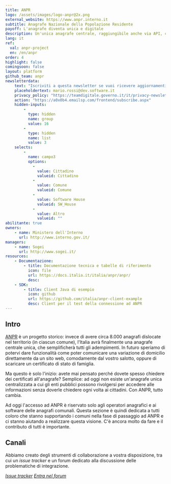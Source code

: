 ```yaml
---
title: ANPR
logo: /assets/images/logo-anpr@2x.png
external_website: https://www.anpr.interno.it
subtitle: Anagrafe Nazionale della Popolazione Residente
payoff: L'anagrafe diventa unica e digitale
description: Un'unica anagrafe centrale, raggiungibile anche via API, che mantiene le informazioni aggiornate su residenza, stato di famiglia, e molto altro.
lang: it
ref:
  val: anpr-project
  en: /en/anpr
order: 4
highlight: false
comingsoon: false
layout: platform
github_team: anpr
newsletterdata:
    text: "Iscriviti a questa newsletter se vuoi ricevere aggiornamenti e novità su ANPR: comuni migrati, nuovo materiale, curiosità."
    placeholdertext: mario.rossi@dev.software.it
    privacy_policy: "https://teamdigitale.governo.it/it/privacy-newsletter-anpr.htm"
    action: "https://a0x0b4.emailsp.com/frontend/subscribe.aspx"
    hidden-inputs:
        -
          type: hidden
          name: group
          value: 16
        -
          type: hidden
          name: list
          value: 3
    selects:
        -
          name: campo3
          options:
            -
              value: Cittadino
              valueid: Cittadino
            -
              value: Comune
              valueid: Comune
            -
              value: Software House
              valueid: SW_House
            -
              value: Altro
              valueid: ""
abilitante: true
owners:
    - name: Ministero dell'Interno
      url: http://www.interno.gov.it/
managers:
    - name: Sogei
      url: http://www.sogei.it/
resources:
    - Documentazione:
        - title: Documentazione tecnica e tabelle di riferimento
          icon: file
          url: https://docs.italia.it/italia/anpr/anpr/
          desc:
    - SDK:
        - title: Client Java di esempio
          icon: github
          url: https://github.com/italia/anpr-client-example
          desc: Client per il test della connessione ad ANPR
---
```


## Intro

<!-- **Vuoi avere aggiornamenti su ANPR? Iscriviti alla [newsletter di ANPR](#newsletter).** -->

[ANPR](https://anpr.interno.it/) è un progetto storico: invece di avere circa 8.000 anagrafi dislocate nel territorio (in ciascun comune), l'Italia avrà finalmente una anagrafe centrale unica, che semplificherà tutti gli adempimenti.
In futuro speriamo di potervi dare funzionalità come poter comunicare una variazione di domicilio direttamente da un sito web, comodamente dal vostro salotto, oppure di scaricare un certificato di stato di famiglia.

Ma questo è solo l'inizio: avete mai pensato perché dovete spesso chiedere dei certificati all'anagrafe? Semplice: ad oggi non esiste un'anagrafe unica centralizzata a cui gli enti pubblici possono rivolgersi per accedere alle informazioni senza doverle chiedere ogni volta ai cittadini. Con ANPR, tutto cambia.

Ad oggi l'accesso ad ANPR è riservato solo agli operatori anagrafici e ai software delle anagrafi comunali. Questa sezione è quindi dedicata a tutti coloro che stanno supportando i comuni nella fase di passaggio ad ANPR e ci stanno aiutando a realizzare questa visione. C'è ancora molto da fare e il contributo di tutti è importante.

## Canali

Abbiamo creato degli strumenti di collaborazione a vostra disposizione, tra cui un *issue tracker* e un forum dedicato alla discussione delle problematiche di integrazione.

<a class="btn btn-primary" href="https://github.com/italia/anpr/issues"><i class="it-github" /> Issue tracker</a>
<a class="btn btn-primary" href="https://forum.italia.it/c/anpr"><i class="it-horn" /> Entra nel forum</a>
